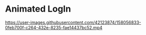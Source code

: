 # Animated LogIn





https://user-images.githubusercontent.com/42123874/158056833-0feb700f-c264-432e-8235-fae14437bc52.mp4

